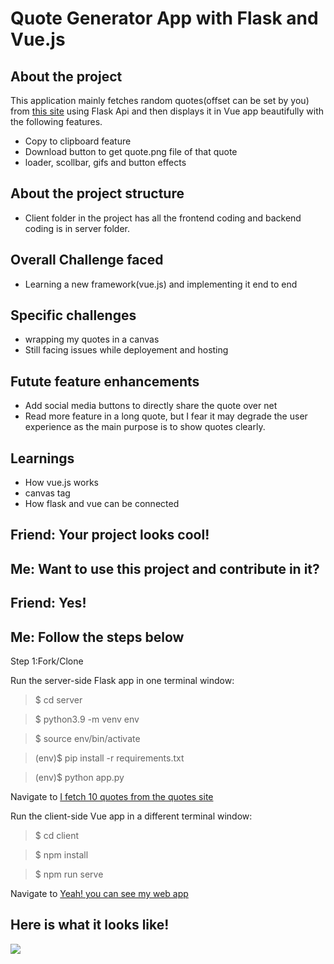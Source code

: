Quote Generator App with Flask and Vue.js
=====

About the project
----
This application mainly fetches random quotes(offset can be set by you) from [this site](http://www.quotationspage.com/random.php) using Flask Api and then displays it in Vue app beautifully with the following features. 

- Copy to clipboard feature
- Download button to get quote.png file of that quote
- loader, scollbar, gifs and button effects

About the project structure
-----

- Client folder in the project has all the frontend coding and backend coding is in server folder.

Overall Challenge faced
--

- Learning a new framework(vue.js) and implementing it end to end


Specific challenges
--

- wrapping my quotes in a canvas
- Still facing issues while deployement and hosting

Futute feature enhancements
-----

- Add social media buttons to directly share the quote over net
- Read more feature in a long quote, but I fear it may degrade the user experience as the main purpose is to show quotes clearly.


Learnings
----

- How vue.js works
- canvas tag
- How flask and vue can be connected

Friend: Your project looks cool!
---
Me: Want to use this project and contribute in it?
---
Friend: Yes!
---
Me: Follow the steps below
---
Step 1:Fork/Clone

Run the server-side Flask app in one terminal window:

> $ cd server

> $ python3.9 -m venv env

> $ source env/bin/activate

> (env)$ pip install -r requirements.txt

> (env)$ python app.py

Navigate to [I fetch 10 quotes from the quotes site](http://localhost:5000/quote/random)


Run the client-side Vue app in a different terminal window:

> $ cd client

> $ npm install

> $ npm run serve

Navigate to [Yeah! you can see my web app](http://localhost:8080)

Here is what it looks like!
-----
![](project.gif)

